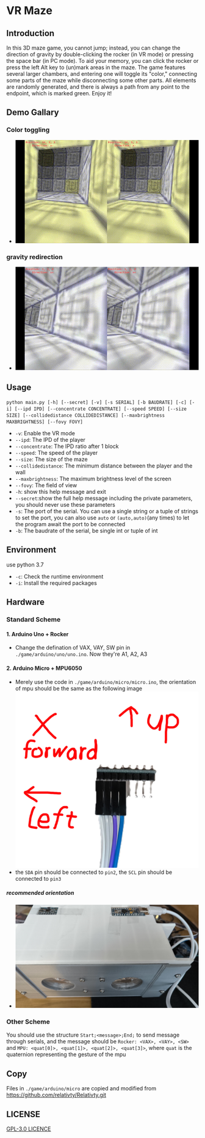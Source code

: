 # VR Maze

## Introduction

In this 3D maze game, you cannot jump; instead, you can change the direction of gravity by double-clicking the rocker (in VR mode) or pressing the space bar (in PC mode). To aid your memory, you 
can click the rocker or press the left Alt key to (un)mark areas in the maze. The game features several larger chambers, and entering one will toggle its "color," connecting some parts of the maze 
while disconnecting some other parts. All elements are randomly generated, and there is always a path from any point to the endpoint, which is marked green. Enjoy it!

## Demo Gallary

### Color toggling

- ![blink](images/blink.gif)

### gravity redirection

- ![gravity](images/gravity.gif)

## Usage

`python main.py [-h] [--secret] [-v] [-s SERIAL] [-b BAUDRATE] [-c] [-i] [--ipd IPD] [--concentrate CONCENTRATE] [--speed SPEED] [--size SIZE] [--collidedistance COLLIDEDISTANCE] [--maxbrightness MAXBRIGHTNESS] [--fovy FOVY]`

- `-v`: Enable the VR mode
- `--ipd`: The IPD of the player
- `--concentrate`: The IPD ratio after 1 block
- `--speed`: The speed of the player
- `--size`: The size of the maze
- `--collidedistance`: The minimum distance between the player and the wall
- `--maxbrightness`: The maximum brightness level of the screen
- `--fovy`: The field of view
- `-h`: show this help message and exit
- `--secret`:show the full help message including the private parameters, you should never use these parameters
- `-s`: The port of the serial. You can use a single string or a tuple of strings to set the port, you can also use `auto` or `(auto,auto)`(any times) to let the program await the port to be connected
- `-b`: The baudrate of the serial, be single int or tuple of int

## Environment

use python 3.7

- `-c`: Check the runtime environment
- `-i`: Install the required packages

## Hardware

### Standard Scheme

#### 1. Arduino Uno + Rocker

- Change the defination of VAX, VAY, SW pin in `./game/arduino/uno/uno.ino`. Now they're A1, A2, A3

#### 2. Arduino Micro + MPU6050

- Merely use the code in `./game/arduino/micro/micro.ino`, the orientation of mpu should be the same as the following image
  ![mpu_placing](images/mpu_placing.jpg)
- the `SDA` pin should be connected to `pin2`, the `SCL` pin should be connected to `pin3`

##### recommended orientation

- ![recommended orientation](images/orientation.jpg)

### Other Scheme

You should use the structure `Start;<message>;End;` to send message through serials, and the message should be `Rocker: <VAX>, <VAY>, <SW>` and `MPU: <quat[0]>, <quat[1]>, <quat[2]>, <quat[3]>`, where `quat` is the quaternion representing the gesture of the mpu

## Copy

Files in `./game/arduino/micro` are copied and modified from <https://github.com/relativty/Relativty.git>

## LICENSE

[GPL-3.0 LICENCE](LICENSE.txt)
